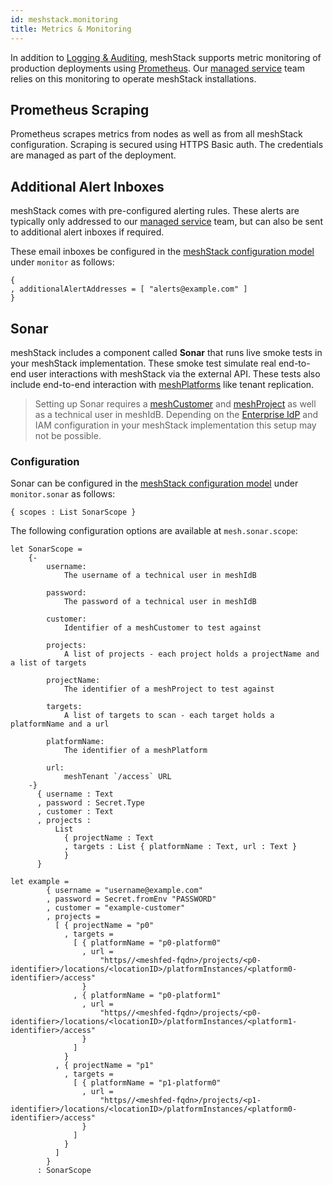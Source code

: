 ```yaml
---
id: meshstack.monitoring
title: Metrics & Monitoring
---
```


In addition to [Logging & Auditing](./meshstack.logging.md), meshStack supports metric monitoring of production
deployments using [Prometheus](https://prometheus.io/). Our [managed service](meshstack.managed-service.md) team
relies on this monitoring to operate meshStack installations.

## Prometheus Scraping

Prometheus scrapes metrics from nodes as well as from all meshStack configuration.
Scraping is secured using HTTPS Basic auth. The credentials are managed as part of the deployment.

## Additional Alert Inboxes

meshStack comes with pre-configured alerting rules. These alerts are typically only addressed to our [managed service](meshstack.managed-service.md) team, but can also be sent to additional alert inboxes if required.

These email inboxes be configured in the [meshStack configuration model](meshstack.configuration.md) under `monitor` as follows:

```dhall
{
, additionalAlertAddresses = [ "alerts@example.com" ]
}
```


## Sonar

meshStack includes a component called **Sonar** that runs live smoke tests in your meshStack implementation.
These smoke test simulate real end-to-end user interactions with meshStack via the external API.
These tests also include end-to-end interaction with [meshPlatforms](meshcloud.platform-location.md) like tenant replication.

> Setting up Sonar requires a [meshCustomer](meshcloud.customer.md) and [meshProject](meshcloud.project.md) as well as a technical user in meshIdB.
> Depending on the [Enterprise IdP](meshstack.identity-federation.md) and IAM configuration in your
> meshStack implementation this setup may not be possible.

### Configuration

Sonar can be configured in the [meshStack configuration model](meshstack.configuration.md) under `monitor.sonar` as follows:

<!--snippet:mesh.sonar#type-->


<!--DOCUSAURUS_CODE_TABS-->
<!--Dhall Type-->
```dhall
{ scopes : List SonarScope }
```
<!--END_DOCUSAURUS_CODE_TABS-->

<!--snippet:mesh.sonar.scope-->

The following configuration options are available at `mesh.sonar.scope`:
<!--DOCUSAURUS_CODE_TABS-->
<!--Dhall Type-->
```dhall
let SonarScope =
    {-
        username:
            The username of a technical user in meshIdB

        password:
            The password of a technical user in meshIdB

        customer:
            Identifier of a meshCustomer to test against

        projects:
            A list of projects - each project holds a projectName and a list of targets

        projectName:
            The identifier of a meshProject to test against

        targets:
            A list of targets to scan - each target holds a platformName and a url

        platformName:
            The identifier of a meshPlatform

        url:
            meshTenant `/access` URL
    -}
      { username : Text
      , password : Secret.Type
      , customer : Text
      , projects :
          List
            { projectName : Text
            , targets : List { platformName : Text, url : Text }
            }
      }
```
<!--Example-->
```dhall
let example =
        { username = "username@example.com"
        , password = Secret.fromEnv "PASSWORD"
        , customer = "example-customer"
        , projects =
          [ { projectName = "p0"
            , targets =
              [ { platformName = "p0-platform0"
                , url =
                    "https//<meshfed-fqdn>/projects/<p0-identifier>/locations/<locationID>/platformInstances/<platform0-identifier>/access"
                }
              , { platformName = "p0-platform1"
                , url =
                    "https//<meshfed-fqdn>/projects/<p0-identifier>/locations/<locationID>/platformInstances/<platform1-identifier>/access"
                }
              ]
            }
          , { projectName = "p1"
            , targets =
              [ { platformName = "p1-platform0"
                , url =
                    "https//<meshfed-fqdn>/projects/<p1-identifier>/locations/<locationID>/platformInstances/<platform0-identifier>/access"
                }
              ]
            }
          ]
        }
      : SonarScope
```
<!--END_DOCUSAURUS_CODE_TABS-->